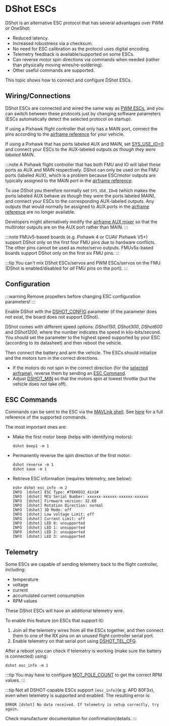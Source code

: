 # DShot ESCs

DShot is an alternative ESC protocol that has several advantages over PWM or OneShot:
- Reduced latency.
- Increased robustness via a checksum.
- No need for ESC calibration as the protocol uses digital encoding.
- Telemetry feedback is available/supported on some ESCs.
- Can reverse motor spin directions via commands when needed (rather than physically moving wires/re-soldering).
- Other useful commands are supported.

This topic shows how to connect and configure DShot ESCs.


<span id="wiring"></span>
## Wiring/Connections

DShot ESCs are connected and wired the same way as [PWM ESCs](pwm_escs_and_servo.md), and you can switch between these protocols just by changing software parameters (ESCs automatically detect the selected protocol on startup).

If using a Pixhawk flight controller that only has a MAIN port, connect the pins according to the [airframe reference](../airframes/airframe_reference.md) for your vehicle.

If using a Pixhawk that has ports labeled AUX and MAIN, set [SYS_USE_IO=0](../advanced_config/parameter_reference.md#SYS_USE_IO) and connect your ESCs to the AUX-labeled outputs *as though they were labeled MAIN*.

:::note
A Pixhawk flight controller that has both FMU and IO will label these ports as AUX and MAIN respectively.
DShot can only be used on the FMU ports (labeled AUX), which is a problem because ESC/motor outputs are typically assigned to the MAIN port in the [airframe reference](../airframes/airframe_reference.md).

To use DShot you therefore normally set `SYS_USE_IO=0` (which makes the ports labeled AUX behave *as though* they were the ports labeled MAIN), and connect your ESCs to the corresponding AUX-labeled outputs.
Any outputs that would normally be assigned to AUX ports in the [airframe reference](../airframes/airframe_reference.md) are no longer available.

Developers might alternatively modify the [airframe AUX mixer](../dev_airframes/adding_a_new_frame.md#mixer-file) so that the multirotor outputs are on the AUX port rather than MAIN.
:::

:::note
FMUv5-based boards (e.g. Pixhawk 4 or CUAV Pixhawk V5+) support DShot only on the first four FMU pins due to hardware conflicts.
The other pins cannot be used as motor/servo outputs.
FMUv5x-based boards support DShot only on the first six FMU pins.
:::

:::tip
You can't mix DShot ESCs/servos and PWM ESCs/servos on the FMU (DShot is enabled/disabled for *all* FMU pins on the port). 
:::

<span id="configuration"></span>
## Configuration

:::warning
Remove propellers before changing ESC configuration parameters!
:::

Enable DShot with the [DSHOT_CONFIG](../advanced_config/parameter_reference.md#DSHOT_CONFIG) parameter (if the parameter does not exist, the board does not support DShot).

DShot comes with different speed options: *DShot150*, *DShot300*, *DShot600* and *DShot1200*, where the number indicates the speed in kilo-bits/second.
You should set the parameter to the highest speed supported by your ESC (according to its datasheet) and then reboot the vehicle.

Then connect the battery and arm the vehicle.
The ESCs should initialize and the motors turn in the correct directions.
- If the motors do not spin in the correct direction (for the [selected airframe](../airframes/airframe_reference.md)), reverse them by sending an [ESC Command](#commands).
- Adjust [DSHOT_MIN](../advanced_config/parameter_reference.md#DSHOT_MIN) so that the motors spin at lowest throttle (but the vehicle does not take off).


<span id="commands"></span>
## ESC Commands

Commands can be sent to the ESC via the [MAVLink shell](../debug/mavlink_shell.md).
See [here](../modules/modules_driver.md#dshot) for a full reference of the supported commands.

The most important ones are:
- Make the first motor beep (helps with identifying motors):
  ```
  dshot beep1 -m 1
  ```
- Permanently reverse the spin direction of the first motor:
  ```
  dshot reverse -m 1
  dshot save -m 1
  ```
- Retrieve ESC information (requires telemetry, see below):
  ```
  nsh> dshot esc_info -m 2
  INFO  [dshot] ESC Type: #TEKKO32_4in1#
  INFO  [dshot] MCU Serial Number: xxxxxx-xxxxxx-xxxxxx-xxxxxx
  INFO  [dshot] Firmware version: 32.60
  INFO  [dshot] Rotation Direction: normal
  INFO  [dshot] 3D Mode: off
  INFO  [dshot] Low voltage Limit: off
  INFO  [dshot] Current Limit: off
  INFO  [dshot] LED 0: unsupported
  INFO  [dshot] LED 1: unsupported
  INFO  [dshot] LED 2: unsupported
  INFO  [dshot] LED 3: unsupported
  ```

## Telemetry

Some ESCs are capable of sending telemetry back to the flight controller, including:
- temperature
- voltage
- current
- accumulated current consumption
- RPM values

These DShot ESCs will have an additional telemetry wire.

To enable this feature (on ESCs that support it):
1. Join all the telemetry wires from all the ESCs together, and then connect them to one of the RX pins on an unused flight controller serial port.
1. Enable telemetry on that serial port using [DSHOT_TEL_CFG](../advanced_config/parameter_reference.md#DSHOT_TEL_CFG).

After a reboot you can check if telemetry is working (make sure the battery is connected) using:
```
dshot esc_info -m 1
```

:::tip
You may have to configure [MOT_POLE_COUNT](../advanced_config/parameter_reference.md#MOT_POLE_COUNT) to get the correct RPM values.
:::

:::tip
Not all DSHOT-capable ESCs support `[esc_info]`(e.g. APD 80F3x), even when telemetry is supported and enabled.
The resulting error is:
```
ERROR [dshot] No data received. If telemetry is setup correctly, try again.
```
Check manufacturer documentation for confirmation/details.
:::
